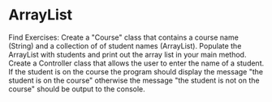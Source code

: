 # ArrayList
Find Exercises:
Create a "Course" class that contains a course name (String) and a collection of of student names (ArrayList). Populate the ArrayList with students and print out the array list in your main method.
Create a Controller class that allows the user to enter the name of a student. If the student is on the course the program should display the message "the student is on the course" otherwise the message "the student is not on the course" should be output to the console.
